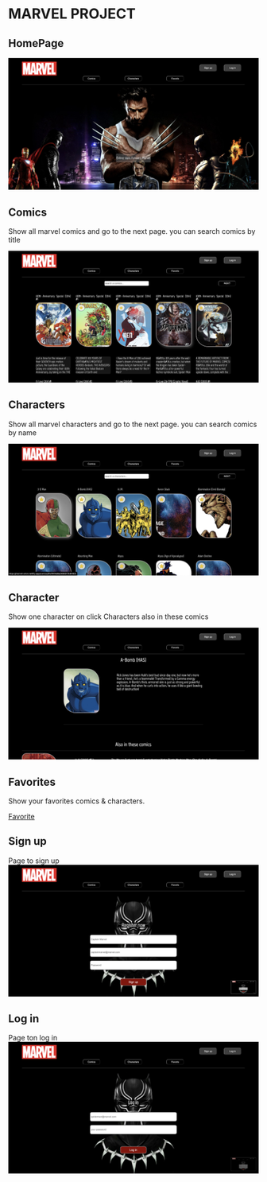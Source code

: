 # MARVEL PROJECT

## HomePage

![Home Page](src/images/homepage.png)

## Comics

Show all marvel comics and go to the next page.
you can search comics by title

![Comics Pages](src/images/comicspage.png)

## Characters

Show all marvel characters and go to the next page.
you can search comics by name

![Characters](src/images/characterespage.png)

## Character

Show one character on click
Characters also in these comics

![Character](src/images/characteruniq.png)

## Favorites

Show your favorites comics & characters.

[Favorite](src/images/favs.gif)

## Sign up

Page to sign up
![Sign up](src/images/signup.png)

## Log in

Page ton log in
![Log in](src/images/login.png)
